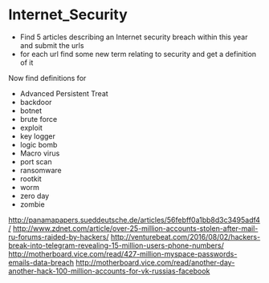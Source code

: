 # Internet_Security
* Find 5 articles describing an Internet security breach within this year and submit the urls
* for each url find some new term relating to security and get a definition of it 

Now find definitions for
  * Advanced Persistent Treat
  * backdoor
  * botnet
  * brute force
  * exploit
  * key logger
  * logic bomb
  * Macro virus
  * port scan
  * ransomware
  * rootkit
  * worm
  * zero day
  * zombie
  
  http://panamapapers.sueddeutsche.de/articles/56febff0a1bb8d3c3495adf4/
  http://www.zdnet.com/article/over-25-million-accounts-stolen-after-mail-ru-forums-raided-by-hackers/
  http://venturebeat.com/2016/08/02/hackers-break-into-telegram-revealing-15-million-users-phone-numbers/
  http://motherboard.vice.com/read/427-million-myspace-passwords-emails-data-breach
  http://motherboard.vice.com/read/another-day-another-hack-100-million-accounts-for-vk-russias-facebook
